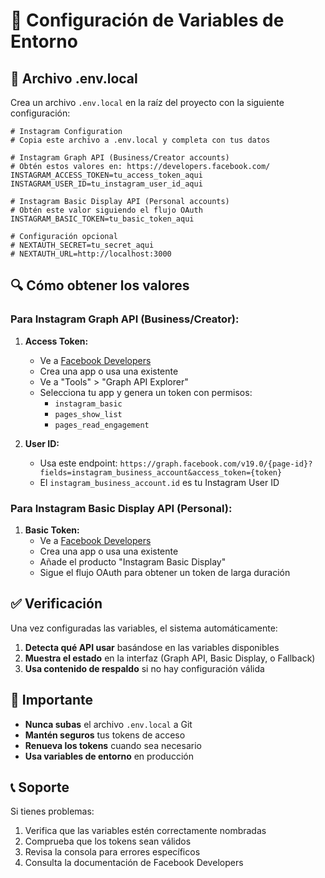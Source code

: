 # 🔧 Configuración de Variables de Entorno

## 📝 Archivo .env.local

Crea un archivo `.env.local` en la raíz del proyecto con la siguiente configuración:

```env
# Instagram Configuration
# Copia este archivo a .env.local y completa con tus datos

# Instagram Graph API (Business/Creator accounts)
# Obtén estos valores en: https://developers.facebook.com/
INSTAGRAM_ACCESS_TOKEN=tu_access_token_aqui
INSTAGRAM_USER_ID=tu_instagram_user_id_aqui

# Instagram Basic Display API (Personal accounts)
# Obtén este valor siguiendo el flujo OAuth
INSTAGRAM_BASIC_TOKEN=tu_basic_token_aqui

# Configuración opcional
# NEXTAUTH_SECRET=tu_secret_aqui
# NEXTAUTH_URL=http://localhost:3000
```

## 🔍 Cómo obtener los valores

### **Para Instagram Graph API (Business/Creator):**

1. **Access Token:**
   - Ve a [Facebook Developers](https://developers.facebook.com/)
   - Crea una app o usa una existente
   - Ve a "Tools" > "Graph API Explorer"
   - Selecciona tu app y genera un token con permisos:
     - `instagram_basic`
     - `pages_show_list`
     - `pages_read_engagement`

2. **User ID:**
   - Usa este endpoint: `https://graph.facebook.com/v19.0/{page-id}?fields=instagram_business_account&access_token={token}`
   - El `instagram_business_account.id` es tu Instagram User ID

### **Para Instagram Basic Display API (Personal):**

1. **Basic Token:**
   - Ve a [Facebook Developers](https://developers.facebook.com/)
   - Crea una app o usa una existente
   - Añade el producto "Instagram Basic Display"
   - Sigue el flujo OAuth para obtener un token de larga duración

## ✅ Verificación

Una vez configuradas las variables, el sistema automáticamente:

1. **Detecta qué API usar** basándose en las variables disponibles
2. **Muestra el estado** en la interfaz (Graph API, Basic Display, o Fallback)
3. **Usa contenido de respaldo** si no hay configuración válida

## 🚨 Importante

- **Nunca subas** el archivo `.env.local` a Git
- **Mantén seguros** tus tokens de acceso
- **Renueva los tokens** cuando sea necesario
- **Usa variables de entorno** en producción

## 📞 Soporte

Si tienes problemas:
1. Verifica que las variables estén correctamente nombradas
2. Comprueba que los tokens sean válidos
3. Revisa la consola para errores específicos
4. Consulta la documentación de Facebook Developers
